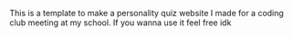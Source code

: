 This is a template to make a personality quiz website I made for a coding club meeting at my school. If you wanna use it feel free idk
